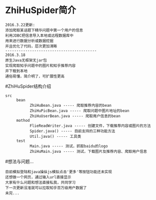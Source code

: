 # ZhiHuSpider简介

    2016.3.22更新:
    添加爬取某话题下精华问题中第一个用户的信息
    利用JDBC把信息导入本地或远程数据库中
    用来进行数据分析或数据挖掘
    并且优化了代码，层次更加清晰
    -----------------------------------------
    2016.3.18
    原生Java无框架无jar包
    实现爬取知乎问题中的图片和知乎推荐内容
    并下载到本地
    通俗易懂，简介明了，可扩展性更高

#ZhiHuSpider结构介绍

    src
         bean
               ZhiHuBean.java ----- 爬取推荐内容的bean
               ZhiHuPicBean.java ----- 爬取问题中图片地址的bean
               ZhiHuUserBean.java ----- 爬取用户信息的bean
         mothod
               FlieReadWriter.java ----- 创建文件，下载推荐内容或图片的方法
               Spider.java() ----- 目前支持的三种功能方法
               Util.java() ----- 工具类
         test
               Main.java ----- 测试，抓取baidu的logo
               ZhiHuMain.java ----- 测试，下载图片及推荐内容、爬取用户信息
        
#想法与问题...

    目前模拟登陆和java操纵js模拟点击'更多'等按钮功能还未实现
    还想做一个网页，通过输入url直接显示
    大家有什么问题和想法直接私我，共同学习
    下一次更新没准就可以拉取知乎百万级用户数据了
    未完...



    
